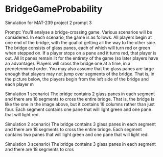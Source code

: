 # BridgeGameProbability
Simulation for MAT-239 project 2 prompt 3

Prompt: 
You’ll analyse a bridge-crossing game. Various scenarios will be considered. In each scenario, the game is
as follows. All players begin at one end of the bridge, with the goal of getting all the way to the other side.
The bridge consists of glass panes, each of which will turn red or green when stepped on. If a player stops
on a pane and it turns red, that player is out. All lit panes remain lit for the entirety of the game (so later
players have an advantage).
Players will cross the bridge one at a time, in a predetermined order. You may also assume that the glass
panes are large enough that players may not jump over segments of the bridge. That is, in the picture below,
the players begin from the left side of the bridge and each player m

Simulation 1 scenario) The bridge contains 2 glass panes in each segment and there are 18 segments to cross the entire bridge.
That is, the bridge is like the one in the image above, but it contains 18 columns rather than just four.
Each segment contains one pane that will light green and one pane that will light red.

Simulation 2 scenario) The bridge contains 3 glass panes in each segment and there are 18 segments to cross the entire bridge.
Each segment contains two panes that will light green and one pane that will light red.

Simulation 3 scenario) The bridge contains 3 glass panes in each segment and there are 18 segments to cros
